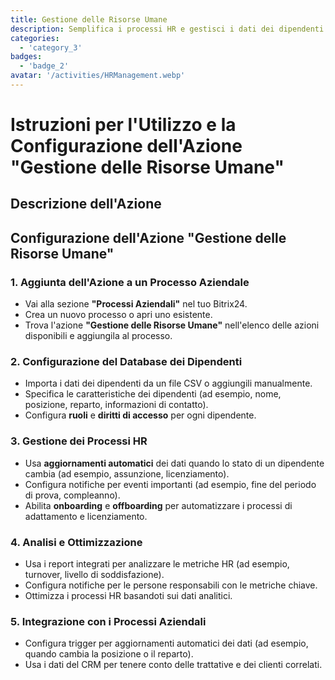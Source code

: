 ```yaml
---
title: Gestione delle Risorse Umane
description: Semplifica i processi HR e gestisci i dati dei dipendenti in modo efficace.
categories: 
  - 'category_3'
badges: 
  - 'badge_2'
avatar: '/activities/HRManagement.webp'
---
```

# Istruzioni per l'Utilizzo e la Configurazione dell'Azione "Gestione delle Risorse Umane"

## Descrizione dell'Azione

## **Configurazione dell'Azione "Gestione delle Risorse Umane"**

### 1. Aggiunta dell'Azione a un Processo Aziendale
- Vai alla sezione **"Processi Aziendali"** nel tuo Bitrix24.
- Crea un nuovo processo o apri uno esistente.
- Trova l'azione **"Gestione delle Risorse Umane"** nell'elenco delle azioni disponibili e aggiungila al processo.

### 2. Configurazione del Database dei Dipendenti
- Importa i dati dei dipendenti da un file CSV o aggiungili manualmente.
- Specifica le caratteristiche dei dipendenti (ad esempio, nome, posizione, reparto, informazioni di contatto).
- Configura **ruoli** e **diritti di accesso** per ogni dipendente.

### 3. Gestione dei Processi HR
- Usa **aggiornamenti automatici** dei dati quando lo stato di un dipendente cambia (ad esempio, assunzione, licenziamento).
- Configura notifiche per eventi importanti (ad esempio, fine del periodo di prova, compleanno).
- Abilita **onboarding** e **offboarding** per automatizzare i processi di adattamento e licenziamento.

### 4. Analisi e Ottimizzazione
- Usa i report integrati per analizzare le metriche HR (ad esempio, turnover, livello di soddisfazione).
- Configura notifiche per le persone responsabili con le metriche chiave.
- Ottimizza i processi HR basandoti sui dati analitici.

### 5. Integrazione con i Processi Aziendali
- Configura trigger per aggiornamenti automatici dei dati (ad esempio, quando cambia la posizione o il reparto).
- Usa i dati del CRM per tenere conto delle trattative e dei clienti correlati.